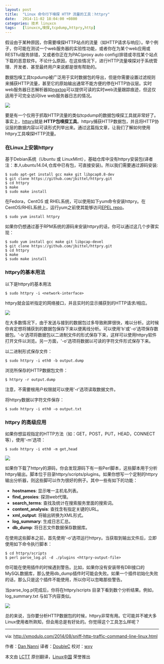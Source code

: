 ```yaml
---
layout: post
title:	"Linux 命令行下嗅探 HTTP 流量的工具：httpry"
date:	2014-11-02 18:04:00 +0800 
categories:	技术 linuxcn 
tags:	[linuxcn,嗅探,tcpdump,httpry,http]
---
```



假设由于某种原因，你需要嗅探HTTP站点的流量（如HTTP请求与响应）。举个例子，你可能在测试一个web服务器的实验性功能，或者你在为某个web应用或RESTful服务排错，又或者你正在为PAC(proxy auto config)排错或寻找某个站点下载的恶意软件。不论什么原因，在这些情况下，进行HTTP流量嗅探对于系统管理、开发者、甚至最终用户来说都是很有帮助的。


数据包嗅工具tcpdump被广泛用于实时数据包的导出，但是你需要设置过滤规则来捕获HTTP流量，甚至它的原始输出通常不能方便的停在HTTP协议层。实时web服务器日志解析器如[ngxtop](http://xmodulo.com/2014/06/monitor-nginx-web-server-command-line-real-time.html)可以提供可读的实时web流量跟踪痕迹，但这仅适用于可完全访问live web服务器日志的情况。


![](/Asserts/Images//attachment/album/201411/02/151450bs326ss33uffiizu.jpg)


要是有一个仅用于抓取HTTP流量的类似tcpdump的数据包嗅探工具就非常好了。事实上，[httpry](http://dumpsterventures.com/jason/httpry/)就是:**HTTP包嗅探工具**。httpry捕获HTTP数据包，并且将HTTP协议层的数据内容以可读形式列举出来。通过这篇指文章，让我们了解如何使用httpry工具嗅探HTTP流量。


### 在Linux上安装httpry


基于Debian系统（Ubuntu 或 LinuxMint），基础仓库中没有httpry安装包(译者注：本人ubuntu14.04,仓库中已有包，可直接安装)。所以我们需要通过源码安装:



```
$ sudo apt-get install gcc make git libpcap0.8-dev
$ git clone https://github.com/jbittel/httpry.git
$ cd httpry
$ make
$ sudo make install

```

在Fedora，CentOS 或 RHEL系统，可以使用如下yum命令安装httpry。在CentOS/RHEL系统上，运行yum之前使其能够访问[EPEL repo](http://xmodulo.com/2013/03/how-to-set-up-epel-repository-on-centos.html)。



```
$ sudo yum install httpry 

```

如果你仍想通过基于RPM系统的源码来安装httpry的话，你可以通过这几个步骤实现：



```
$ sudo yum install gcc make git libpcap-devel
$ git clone https://github.com/jbittel/httpry.git
$ cd httpry
$ make
$ sudo make install 

```

### httpry的基本用法


以下是httpry的基本用法



```
$ sudo httpry -i <network-interface> 

```

httpry就会监听指定的网络接口，并且实时的显示捕获到的HTTP请求/相应。


![](/Asserts/Images//attachment/album/201411/02/151454niytkk0bgtektxxh.jpg)


在大多数情况下，由于发送与接到的数据包过多导致刷屏很快，难以分析。这时候你肯定想将捕获到的数据包保存下来以便离线分析。可以使用'b'或'-o'选项保存数据包。'-b'选项将数据包以二进制文件的形式保存下来，这样可以使用httpry软件打开文件以浏览。另一方面，'-o'选项将数据以可读的字符文件形式保存下来。


以二进制形式保存文件：



```
$ sudo httpry -i eth0 -b output.dump

```

浏览所保存的HTTP数据包文件：



```
$ httpry -r output.dump

```

注意，不需要根用户权限就可以使用'-r'选项读取数据文件。


将httpry数据以字符文件保存：



```
$ sudo httpry -i eth0 -o output.txt

```

### httpry 的高级应用


如果你想监视指定的HTTP方法（如：GET，POST，PUT，HEAD，CONNECT等），使用'-m'选项：



```
$ sudo httpry -i eth0 -m get,head

```

![](/Asserts/Images//attachment/album/201411/02/151458sddro3tqu3r8rrqq.jpg)


如果你下载了httpry的源码，你会发现源码下有一些Perl脚本，这些脚本用于分析httpry输出。脚本位于目录httpry/scripts/plugins。如果你想写一个定制的httpry输出分析器，则这些脚可以作为很好的例子。其中一些有如下的功能：


* **hostnames**: 显示唯一主机名列表。
* **find\_proxies**: 探测web代理。
* **search\_terms**: 查找及统计在搜索服务里面的搜索词。
* **content\_analysis**: 查找含有指定关键的URL。
* **xml\_output**: 将输出转换为XML形式。
* **log\_summary**: 生成日志汇总。
* **db\_dump**: 将日志文件数据保存数据库。


在使用这些脚本之前，首先使用'-o'选项运行httpry。当获取到输出文件后，立即使用如下命令执行脚本：



```
$ cd httpry/scripts
$ perl parse_log.pl -d ./plugins <httpry-output-file>

```

你可能在使用插件的时候遇到警告。比如，如果你没有安装带有DBI接口的MySQL数据库，那么使用db\_dump插件时可能会失败。如果一个插件初始化失败的话，那么只是这个插件不能使用，所以你可以忽略那些警告。


当parse\_log.pl完成后，你将在httpry/scripts 目录下看到数个分析结果。例如，log\_summary.txt 与如下内容类似。


![](/Asserts/Images//attachment/album/201411/02/151500xfbl5yz6ifyfi6nu.jpg)


总的来说，当你要分析HTTP数据包的时候，httpry非常有用。它可能并不被大多Linux使用者所熟知，但会用总是有好处的。你觉得这个工具怎么样呢？




---


via: <http://xmodulo.com/2014/08/sniff-http-traffic-command-line-linux.html>


作者：[Dan Nanni](http://xmodulo.com/author/nanni) 译者：[DoubleC](https://github.com/DoubleC) 校对：[wxy](https://github.com/wxy)


本文由 [LCTT](https://github.com/LCTT/TranslateProject) 原创翻译，[Linux中国](http://linux.cn/) 荣誉推出
